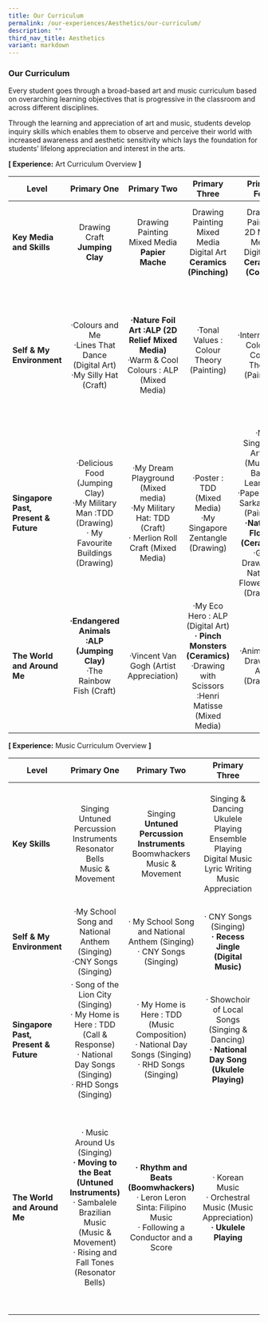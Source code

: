 ```yaml
---
title: Our Curriculum
permalink: /our-experiences/Aesthetics/our-curriculum/
description: ""
third_nav_title: Aesthetics
variant: markdown
---
```

### **Our Curriculum**

Every student goes through a broad-based art and music curriculum based on overarching learning objectives that is progressive in the classroom and across different disciplines.

Through the learning and appreciation of art and music, students develop inquiry skills which enables them to observe and perceive their world with increased awareness and aesthetic sensitivity which lays the foundation for students’ lifelong appreciation and interest in the arts.


		 
**\[ Experience:**&nbsp;Art Curriculum Overview&nbsp;**\]**

| **Level** | Primary One | Primary Two | Primary Three | Primary Four |  Primary Five | Primary Six |
|---|:---:|:---:|:---:|:---:|:---:|:---:|
| **Key Media and Skills** | Drawing<br>Craft<br>**Jumping Clay** | Drawing<br>Painting<br>Mixed Media<br>**Papier Mache** | Drawing Painting<br>Mixed Media<br>Digital Art<br>**Ceramics (Pinching)** | Drawing<br>Painting<br>2D Mixed Media<br>Digital Art<br>**Ceramics (Coiling)** | Drawing<br>Painting<br>3D Mixed Media<br>Digital Art<br>**Ceramics (Coiling and Slabing)** | Drawing<br>Painting<br>3D Mixed Media<br>Art Installation<br>**Ceramics (Mural Project)** |
| **Self  &amp; My Environment** | ·Colours and Me<br>·Lines That Dance (Digital Art)<br>·My Silly Hat (Craft) | **·Nature Foil Art :ALP (2D Relief Mixed Media)**<br>·Warm &amp; Cool Colours : ALP (Mixed Media) | ·Tonal Values : Colour Theory (Painting)<br> <br>  | ·Intermediate Colours : Colour Theory (Painting) | ·Water Conservation : ALP (Stop Motion Animation<br>·My School (Drawing)<br>**·Vase (Ceramics)**<br>·Pupils’ Handbook Cover Design (Drawing) | ·Colour Harmony : Colour Theory (Painting)<br>·Graduation Montage (Photography)<br>**·Mural Project (Ceramics)**<br>·Friendship Totem Pole (Art Installation) |
| **Singapore Past, Present &amp; Future** | ·Delicious Food (Jumping Clay)<br>·My Military Man :TDD (Drawing)<br>·     My Favourite Buildings (Drawing) | ·My Dream Playground (Mixed media)<br>·My Military Hat: TDD (Craft)<br>·      Merlion Roll Craft (Mixed Media) | ·Poster : TDD (Mixed Media)<br>·My Singapore Zentangle (Drawing) | ·My Singapore Artists (Musuem Based Learning)<br>·Paper Batik : Sarkasi Said (Painting)<br>**·National Flower (Ceramics)**<br>·Grid Drawing of National Flower : ALP (Drawing) | ·      TDD Logo Design (Drawing)<br>·Future Singapore : Georges Seurat (Drawing) | ·Pixelated Logo Design: TDD (Digital Art)<br>·Vanda Miss Joaquim (Drawing) |
| **The World and Around Me** | **·Endangered Animals :ALP (Jumping Clay)**<br>·The Rainbow Fish (Craft)<br> <br> <br>  | ·Vincent Van Gogh (Artist Appreciation) | ·My Eco Hero : ALP (Digital Art)<br>**· Pinch Monsters (Ceramics)**<br>·Drawing with Scissors :Henri Matisse (Mixed Media) | ·Animal Grid Drawing : ALP (Drawing) | ·Onomatopoeia Art : Andy Lichtenstein (Craft) | ·Stained Glass Art : Andy Warhall (Mixed Media) |


**\[ Experience:**&nbsp;Music Curriculum Overview&nbsp;**\]**

| **Level** | Primary One | Primary Two | Primary Three | Primary Four |  <br>Primary Five | Primary Six |
|---|:---:|:---:|:---:|:---:|:---:|:---:|
| **Key  Skills** | Singing<br>Untuned Percussion Instruments<br>Resonator Bells<br>Music &amp; Movement | Singing<br>**Untuned Percussion Instruments**<br>Boomwhackers<br>Music &amp; Movement | Singing &amp; Dancing<br>Ukulele Playing<br>Ensemble Playing<br>Digital Music<br>Lyric Writing<br>Music Appreciation | **Ukulele Playing<br>Guitar Playing<br>Ensemble Playing<br>Digital Music<br>Lyric Writing**<br>Music Composition | Body Percussion<br>STOMP Percussion<br>Music Composition<br>**Ensemble Playing**<br>Music Genre Appreciation<br>  | STOMP Percussion<br>Music Composition<br>**Ensemble Playing**<br>Music Genre &amp; Artiste Appreciation |
| **Self  &amp; My Environment** | ·My School Song and National Anthem (Singing)<br>·CNY Songs (Singing)<br>  | · My School Song and National Anthem (Singing)<br>· CNY Songs (Singing)<br>  | ·   CNY Songs (Singing)<br>**· Recess Jingle (Digital Music)** | **· Eco Music (Digital Music &amp; Lyric Writing)** | · Interpretation and Repetition of Music (Music Appreciation)<br>· Harmony &amp; Accompaniment | **· STOMP Percussion (Ensemble Playing)** |
| **Singapore Past, Present &amp; Future** | · Song of the Lion City (Singing)<br>· My Home is Here : TDD (Call &amp; Response)<br>· National Day Songs (Singing)<br>· RHD Songs (Singing) | · My Home is Here : TDD (Music Composition)<br>· National Day Songs (Singing)<br>· RHD Songs (Singing) | · Showchoir of Local Songs (Singing &amp; Dancing)<br>**· National Day Song (Ukulele Playing)** | **· Local Songs (Ukulele Playing Revision)** | · Song Structure: Call &amp; Response<br>· Singapore Food Names (Body Percussion) | · Music in Singapore : Kompang<br>· Local Orchestral Music (Malay, Chinese &amp; Indian) |
| **The World and Around Me** | · Music Around Us (Singing)<br>**· Moving to the Beat (Untuned Instruments)**<br>· Sambalele Brazilian Music (Music &amp; Movement)<br>· Rising and Fall Tones (Resonator Bells) | **· Rhythm and Beats (Boomwhackers)**<br>· Leron Leron Sinta: Filipino Music<br>· Following a Conductor and a Score | · Korean Music<br>· Orchestral Music (Music Appreciation)<br>**· Ukulele Playing** | · Japanese Music (Rhythm and Beat)<br>· African Music (Rhythm and Beat)<br>**· Pop Music (Guitar Playing)** | **· Harry Potter (Ensemble Playing)**<br>· Music in Movies, Films and Advertisements<br> | **· Latin Music (Ensemble Playing)**<br>· Music Appreciation: Musicals, Jazz &amp; Operas<br>· Gamelan Music (Ensemble Playing)<br>· Music of Japan<br>· Music of Korea<br>· Music of China<br>· Western Orchestral Music |